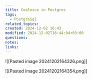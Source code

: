 ```yaml
---
title: Coalesce in Postgres
tags:
  - PostgreSql
related_topics: 
created: 2024-12-02 16:43
modified: 2024-12-02T16:44:04+03:00
questions: 
notes: 
links: 
---
```


![[Pasted image 20241202164326.png]]

![[Pasted image 20241202164354.png]]